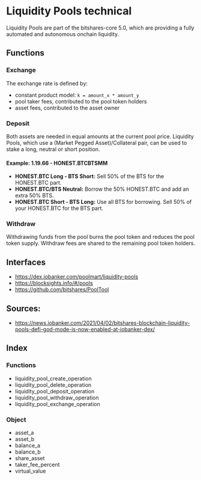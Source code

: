 # Liquidity Pools technical
Liquidity Pools are part of the bitshares-core 5.0, which are providing a fully automated and autonomous onchain liquidity.

## Functions

### Exchange
The exchange rate is defined by: 
- constant product model: `k = amount_x * amount_y` 
- pool taker fees, contributed to the pool token holders
- asset fees, contributed to the asset owner

### Deposit
Both assets are needed in equal amounts at the current pool price. 
Liquidity Pools, which use a (Market Pegged Asset)/Collateral pair, can be used to stake a long, neutral or short position.

#### Example: 1.19.66 - HONEST.BTCBTSMM
- **HONEST.BTC Long - BTS Short:** Sell 50% of the BTS for the HONEST.BTC part.
- **HONEST.BTC\/BTS Neutral:** Borrow the 50% HONEST.BTC and add an extra 50% BTS.
- **HONEST.BTC Short - BTS Long:** Use all BTS for borrowing. Sell 50% of your HONEST.BTC for the BTS part.

### Withdraw
Withdrawing funds from the pool burns the pool token and reduces the pool token supply. Withdraw fees are shared to the remaining pool token holders.

## Interfaces
- https://dex.iobanker.com/poolmart/liquidity-pools
- https://blocksights.info/#/pools
- https://github.com/bitshares/PoolTool

## Sources:
- https://news.iobanker.com/2021/04/02/bitshares-blockchain-liquidity-pools-defi-god-mode-is-now-enabled-at-iobanker-dex/

## Index

### Functions
 - liquidity_pool_create_operation
 - liquidity_pool_delete_operation
 - liquidity_pool_deposit_operation
 - liquidity_pool_withdraw_operation
 - liquidity_pool_exchange_operation
 
 ### Object
 - asset_a
 - asset_b
 - balance_a
 - balance_b
 - share_asset
 - taker_fee_percent
 - virtual_value
